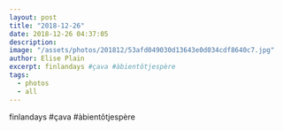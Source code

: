 ```yaml
---
layout: post
title: "2018-12-26"
date: 2018-12-26 04:37:05
description: 
image: "/assets/photos/201812/53afd049030d13643e0d034cdf8640c7.jpg"
author: Elise Plain
excerpt: finlandays #çava #àbientôtjespère
tags: 
  - photos
  - all
---
```


finlandays #çava #àbientôtjespère
<p></p>
